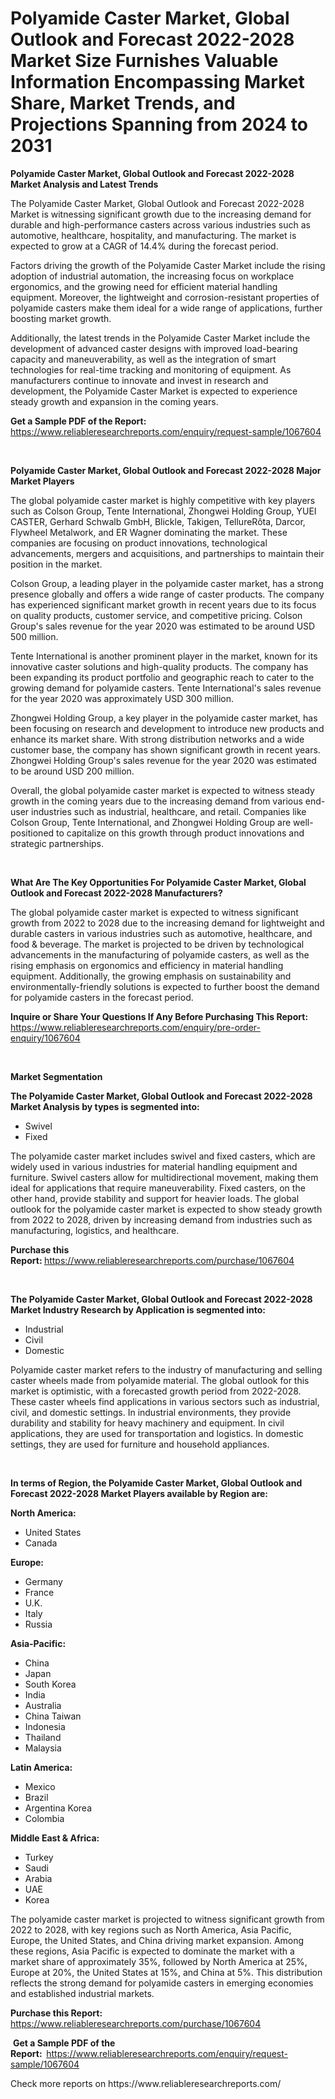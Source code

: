 <p><h1>Polyamide Caster Market, Global Outlook and Forecast 2022-2028 Market Size Furnishes Valuable Information Encompassing Market Share, Market Trends, and Projections Spanning from 2024 to 2031</h1></p><p><strong>Polyamide Caster Market, Global Outlook and Forecast 2022-2028 Market Analysis and Latest Trends</strong></p>
<p><p>The Polyamide Caster Market, Global Outlook and Forecast 2022-2028 Market is witnessing significant growth due to the increasing demand for durable and high-performance casters across various industries such as automotive, healthcare, hospitality, and manufacturing. The market is expected to grow at a CAGR of 14.4% during the forecast period.</p><p>Factors driving the growth of the Polyamide Caster Market include the rising adoption of industrial automation, the increasing focus on workplace ergonomics, and the growing need for efficient material handling equipment. Moreover, the lightweight and corrosion-resistant properties of polyamide casters make them ideal for a wide range of applications, further boosting market growth.</p><p>Additionally, the latest trends in the Polyamide Caster Market include the development of advanced caster designs with improved load-bearing capacity and maneuverability, as well as the integration of smart technologies for real-time tracking and monitoring of equipment. As manufacturers continue to innovate and invest in research and development, the Polyamide Caster Market is expected to experience steady growth and expansion in the coming years.</p></p>
<p><strong>Get a Sample PDF of the Report:&nbsp;</strong> <a href="https://www.reliableresearchreports.com/enquiry/request-sample/1067604">https://www.reliableresearchreports.com/enquiry/request-sample/1067604</a></p>
<p>&nbsp;</p>
<p><strong>Polyamide Caster Market, Global Outlook and Forecast 2022-2028 Major Market Players</strong></p>
<p><p>The global polyamide caster market is highly competitive with key players such as Colson Group, Tente International, Zhongwei Holding Group, YUEI CASTER, Gerhard Schwalb GmbH, Blickle, Takigen, TellureRôta, Darcor, Flywheel Metalwork, and ER Wagner dominating the market. These companies are focusing on product innovations, technological advancements, mergers and acquisitions, and partnerships to maintain their position in the market.</p><p>Colson Group, a leading player in the polyamide caster market, has a strong presence globally and offers a wide range of caster products. The company has experienced significant market growth in recent years due to its focus on quality products, customer service, and competitive pricing. Colson Group's sales revenue for the year 2020 was estimated to be around USD 500 million.</p><p>Tente International is another prominent player in the market, known for its innovative caster solutions and high-quality products. The company has been expanding its product portfolio and geographic reach to cater to the growing demand for polyamide casters. Tente International's sales revenue for the year 2020 was approximately USD 300 million.</p><p>Zhongwei Holding Group, a key player in the polyamide caster market, has been focusing on research and development to introduce new products and enhance its market share. With strong distribution networks and a wide customer base, the company has shown significant growth in recent years. Zhongwei Holding Group's sales revenue for the year 2020 was estimated to be around USD 200 million.</p><p>Overall, the global polyamide caster market is expected to witness steady growth in the coming years due to the increasing demand from various end-user industries such as industrial, healthcare, and retail. Companies like Colson Group, Tente International, and Zhongwei Holding Group are well-positioned to capitalize on this growth through product innovations and strategic partnerships.</p></p>
<p>&nbsp;</p>
<p><strong>What Are The Key Opportunities For Polyamide Caster Market, Global Outlook and Forecast 2022-2028 Manufacturers?</strong></p>
<p><p>The global polyamide caster market is expected to witness significant growth from 2022 to 2028 due to the increasing demand for lightweight and durable casters in various industries such as automotive, healthcare, and food & beverage. The market is projected to be driven by technological advancements in the manufacturing of polyamide casters, as well as the rising emphasis on ergonomics and efficiency in material handling equipment. Additionally, the growing emphasis on sustainability and environmentally-friendly solutions is expected to further boost the demand for polyamide casters in the forecast period.</p></p>
<p><strong>Inquire or Share Your Questions If Any Before Purchasing This Report:</strong> <a href="https://www.reliableresearchreports.com/enquiry/pre-order-enquiry/1067604">https://www.reliableresearchreports.com/enquiry/pre-order-enquiry/1067604</a></p>
<p>&nbsp;</p>
<p><strong>Market Segmentation</strong></p>
<p><strong>The Polyamide Caster Market, Global Outlook and Forecast 2022-2028 Market Analysis by types is segmented into:</strong></p>
<p><ul><li>Swivel</li><li>Fixed</li></ul></p>
<p><p>The polyamide caster market includes swivel and fixed casters, which are widely used in various industries for material handling equipment and furniture. Swivel casters allow for multidirectional movement, making them ideal for applications that require maneuverability. Fixed casters, on the other hand, provide stability and support for heavier loads. The global outlook for the polyamide caster market is expected to show steady growth from 2022 to 2028, driven by increasing demand from industries such as manufacturing, logistics, and healthcare.</p></p>
<p><strong>Purchase this Report:&nbsp;</strong><a href="https://www.reliableresearchreports.com/purchase/1067604">https://www.reliableresearchreports.com/purchase/1067604</a></p>
<p>&nbsp;</p>
<p><strong>The Polyamide Caster Market, Global Outlook and Forecast 2022-2028 Market Industry Research by Application is segmented into:</strong></p>
<p><ul><li>Industrial</li><li>Civil</li><li>Domestic</li></ul></p>
<p><p>Polyamide caster market refers to the industry of manufacturing and selling caster wheels made from polyamide material. The global outlook for this market is optimistic, with a forecasted growth period from 2022-2028. These caster wheels find applications in various sectors such as industrial, civil, and domestic settings. In industrial environments, they provide durability and stability for heavy machinery and equipment. In civil applications, they are used for transportation and logistics. In domestic settings, they are used for furniture and household appliances.</p></p>
<p>&nbsp;</p>
<p><strong>In terms of Region, the Polyamide Caster Market, Global Outlook and Forecast 2022-2028 Market Players available by Region are:</strong></p>
<p>
    <p> <strong> North America: </strong>
        <ul>
            <li>United States</li>
            <li>Canada</li>
        </ul>
        </p> 
    <p> <strong> Europe: </strong>
        <ul>
            <li>Germany</li>
            <li>France</li>
            <li>U.K.</li>
            <li>Italy</li>
            <li>Russia</li>
        </ul>
        </p> 
    <p> <strong> Asia-Pacific: </strong>
        <ul>
            <li>China</li>
            <li>Japan</li>
            <li>South Korea</li>
            <li>India</li>
            <li>Australia</li>
            <li>China Taiwan</li>
            <li>Indonesia</li>
            <li>Thailand</li>
            <li>Malaysia</li>
        </ul>
        </p> 
    <p> <strong> Latin America: </strong>
        <ul>
            <li>Mexico</li>
            <li>Brazil</li>
            <li>Argentina Korea</li>
            <li>Colombia</li>
        </ul>
        </p> 
    <p> <strong> Middle East & Africa: </strong>
        <ul>
            <li>Turkey</li>
            <li>Saudi</li>
            <li>Arabia</li>
            <li>UAE</li>
            <li>Korea</li>
        </ul>
    </p>
    </p>
<p><p>The polyamide caster market is projected to witness significant growth from 2022 to 2028, with key regions such as North America, Asia Pacific, Europe, the United States, and China driving market expansion. Among these regions, Asia Pacific is expected to dominate the market with a market share of approximately 35%, followed by North America at 25%, Europe at 20%, the United States at 15%, and China at 5%. This distribution reflects the strong demand for polyamide casters in emerging economies and established industrial markets.</p></p>
<p><strong>Purchase this Report: </strong><a href="https://www.reliableresearchreports.com/purchase/1067604">https://www.reliableresearchreports.com/purchase/1067604</a></p>
<p>&nbsp;<strong>Get a Sample PDF of the Report:&nbsp;&nbsp;</strong><a href="https://www.reliableresearchreports.com/enquiry/request-sample/1067604">https://www.reliableresearchreports.com/enquiry/request-sample/1067604</a></p>
<p><strong></strong></p>
<p>Check more reports on https://www.reliableresearchreports.com/</p>